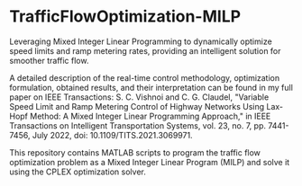 # TrafficFlowOptimization-MILP
Leveraging Mixed Integer Linear Programming to dynamically optimize speed limits and ramp metering rates, providing an intelligent solution for smoother traffic flow.

A detailed description of the real-time control methodology, optimization formulation, obtained results, and their interpretation can be found in my full paper on IEEE Transactions:
S. C. Vishnoi and C. G. Claudel, "Variable Speed Limit and Ramp Metering Control of Highway Networks Using Lax-Hopf Method: A Mixed Integer Linear Programming Approach," in IEEE Transactions on Intelligent Transportation Systems, vol. 23, no. 7, pp. 7441-7456, July 2022, doi: 10.1109/TITS.2021.3069971.

This repository contains MATLAB scripts to program the traffic flow optimization problem as a Mixed Integer Linear Program (MILP) and solve it using the CPLEX optimization solver.

